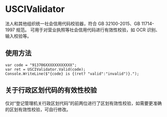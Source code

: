 # USCIValidator
法人和其他组织统一社会信用代码校验器，符合 GB 32100-2015、GB 11714-1997 规范。
可用于对营业执照等社会信用代码进行有效性校验，如 OCR 识别、输入校验等。

## 使用方法
```
var code = "913706XXXXXXXXXXXX";
var ret = USCIValidator.Valid(code);
Console.WriteLine($"{code} is {(ret? "valid":"invalid")}.");
```

## 关于行政区划代码的有效性校验
仅对“登记管理机关行政区划代码”的前两位进行了区划有效性校验，如需要更准确的区划有效性校验，可自行修改。

